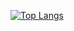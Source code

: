 [![Top Langs](https://github-readme-stats.vercel.app/api/top-langs/?username=Rekt-Order
)](https://github.com/anuraghazra/github-readme-stats)

